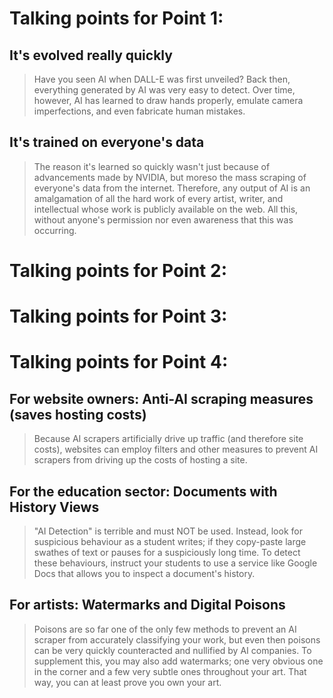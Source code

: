 # Talking points for Point 1:

## It's evolved really quickly
> Have you seen AI when DALL-E was first unveiled? Back then, everything
> generated by AI was very easy to detect. Over time, however, AI has learned
> to draw hands properly, emulate camera imperfections, and even fabricate
> human mistakes.

## It's trained on everyone's data
> The reason it's learned so quickly wasn't just because of advancements made
> by NVIDIA, but moreso the mass scraping of everyone's data from the internet.
> Therefore, any output of AI is an amalgamation of all the hard work of every
> artist, writer, and intellectual whose work is publicly available on the web.
> All this, without anyone's permission nor even awareness that this was
> occurring.

# Talking points for Point 2:

# Talking points for Point 3:

# Talking points for Point 4:

## For website owners: Anti-AI scraping measures (saves hosting costs)
> Because AI scrapers artificially drive up traffic (and therefore site costs),
> websites can employ filters and other measures to prevent AI scrapers from
> driving up the costs of hosting a site.

## For the education sector: Documents with History Views
> "AI Detection" is terrible and must NOT be used. Instead, look for suspicious
> behaviour as a student writes; if they copy-paste large swathes of text or
> pauses for a suspiciously long time. To detect these behaviours, instruct
> your students to use a service like Google Docs that allows you to inspect a
> document's history.

## For artists: Watermarks and Digital Poisons
> Poisons are so far one of the only few methods to prevent an AI scraper from
> accurately classifying your work, but even then poisons can be very quickly
> counteracted and nullified by AI companies. To supplement this, you may also
> add watermarks; one very obvious one in the corner and a few very subtle ones
> throughout your art. That way, you can at least prove you own your art.
